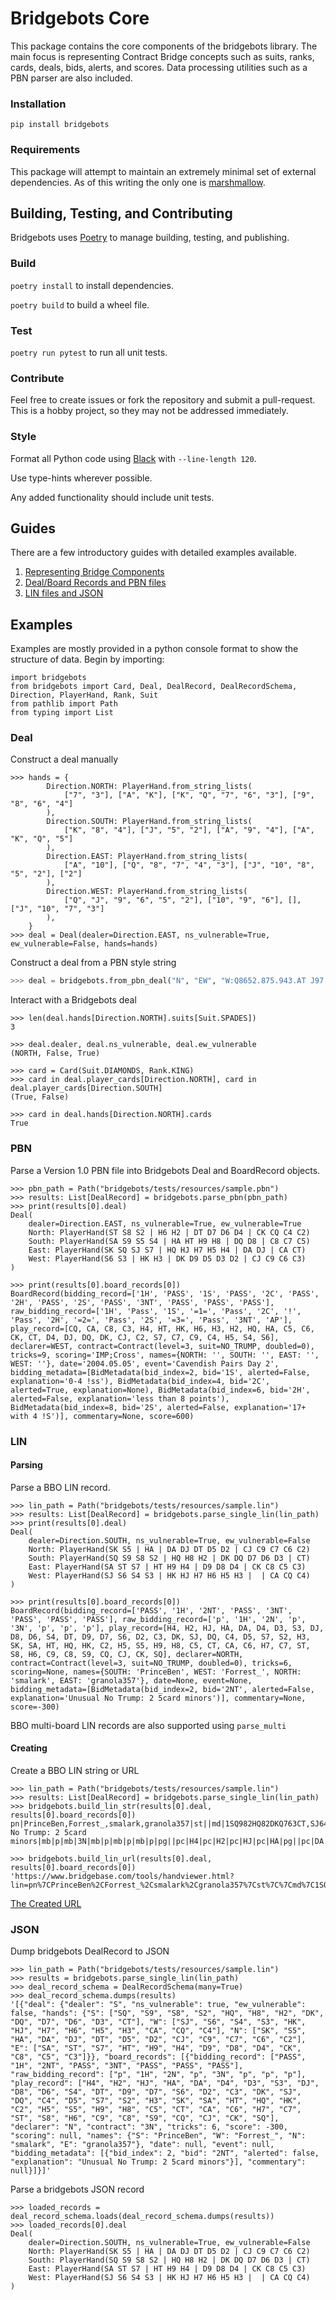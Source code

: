 # Bridgebots Core
This package contains the core components of the bridgebots library. The main focus is representing Contract Bridge concepts such as suits, ranks, cards, deals, bids, alerts, and scores. Data processing utilities such as a PBN parser are also included.

### Installation
`pip install bridgebots`

### Requirements
This package will attempt to maintain an extremely minimal set of external dependencies. As of this writing the only one is [marshmallow](https://github.com/marshmallow-code/marshmallow). 


## Building, Testing, and Contributing
Bridgebots uses [Poetry](https://python-poetry.org/) to manage building, testing, and publishing.

### Build
`poetry install` to install dependencies.

`poetry build` to build a wheel file.

### Test
`poetry run pytest` to run all unit tests.

### Contribute
Feel free to create issues or fork the repository and submit a pull-request. This is a hobby project, so they may not be addressed immediately.

### Style
Format all Python code using [Black](https://github.com/psf/black) with `--line-length 120`.

Use type-hints wherever possible.

Any added functionality should include unit tests.

## Guides
There are a few introductory guides with detailed examples available.
1. [Representing Bridge Components](https://forrestrice.com/posts/Introducting-Bridgebots-Part-1/)
2. [Deal/Board Records and PBN files](https://forrestrice.com/posts/Introducing-Bridgebots-Part-2/)
3. [LIN files and JSON](https://forrestrice.com/posts/Introducing-Bridgebots-Part-3/)


## Examples
Examples are mostly provided in a python console format  to show the structure of data. Begin by importing:
```pycon
import bridgebots
from bridgebots import Card, Deal, DealRecord, DealRecordSchema, Direction, PlayerHand, Rank, Suit
from pathlib import Path 
from typing import List
```
### Deal
Construct a deal manually
```pycon
>>> hands = {
        Direction.NORTH: PlayerHand.from_string_lists(
            ["7", "3"], ["A", "K"], ["K", "Q", "7", "6", "3"], ["9", "8", "6", "4"]
        ),
        Direction.SOUTH: PlayerHand.from_string_lists(
            ["K", "8", "4"], ["J", "5", "2"], ["A", "9", "4"], ["A", "K", "Q", "5"]
        ),
        Direction.EAST: PlayerHand.from_string_lists(
            ["A", "10"], ["Q", "8", "7", "4", "3"], ["J", "10", "8", "5", "2"], ["2"]
        ),
        Direction.WEST: PlayerHand.from_string_lists(
            ["Q", "J", "9", "6", "5", "2"], ["10", "9", "6"], [], ["J", "10", "7", "3"]
        ),
    }
>>> deal = Deal(dealer=Direction.EAST, ns_vulnerable=True, ew_vulnerable=False, hands=hands)
```

Construct a deal from a PBN style string
```python
>>> deal = bridgebots.from_pbn_deal("N", "EW", "W:Q8652.875.943.AT J97.AJ2.AKQ2.Q87 AK.QT943.87.9632 T43.K6.JT65.KJ54")
```

Interact with a Bridgebots deal
```pycon
>>> len(deal.hands[Direction.NORTH].suits[Suit.SPADES])
3

>>> deal.dealer, deal.ns_vulnerable, deal.ew_vulnerable
(NORTH, False, True)

>>> card = Card(Suit.DIAMONDS, Rank.KING)
>>> card in deal.player_cards[Direction.NORTH], card in deal.player_cards[Direction.SOUTH]
(True, False)

>>> card in deal.hands[Direction.NORTH].cards
True
```

### PBN
Parse a Version 1.0 PBN file into Bridgebots Deal and BoardRecord objects.
```pycon
>>> pbn_path = Path("bridgebots/tests/resources/sample.pbn")
>>> results: List[DealRecord] = bridgebots.parse_pbn(pbn_path)
>>> print(results[0].deal)
Deal(
	dealer=Direction.EAST, ns_vulnerable=True, ew_vulnerable=True
	North: PlayerHand(ST S8 S2 | H6 H2 | DT D7 D6 D4 | CK CQ C4 C2)
	South: PlayerHand(SA S9 S5 S4 | HA HT H9 H8 | DQ D8 | C8 C7 C5)
	East: PlayerHand(SK SQ SJ S7 | HQ HJ H7 H5 H4 | DA DJ | CA CT)
	West: PlayerHand(S6 S3 | HK H3 | DK D9 D5 D3 D2 | CJ C9 C6 C3)
)

>>> print(results[0].board_records[0])
BoardRecord(bidding_record=['1H', 'PASS', '1S', 'PASS', '2C', 'PASS', '2H', 'PASS', '2S', 'PASS', '3NT', 'PASS', 'PASS', 'PASS'], raw_bidding_record=['1H', 'Pass', '1S', '=1=', 'Pass', '2C', '!', 'Pass', '2H', '=2=', 'Pass', '2S', '=3=', 'Pass', '3NT', 'AP'], play_record=[CQ, CA, C8, C3, H4, HT, HK, H6, H3, H2, HQ, HA, C5, C6, CK, CT, D4, DJ, DQ, DK, CJ, C2, S7, C7, C9, C4, H5, S4, S6], declarer=WEST, contract=Contract(level=3, suit=NO_TRUMP, doubled=0), tricks=9, scoring='IMP;Cross', names={NORTH: '', SOUTH: '', EAST: '', WEST: ''}, date='2004.05.05', event='Cavendish Pairs Day 2', bidding_metadata=[BidMetadata(bid_index=2, bid='1S', alerted=False, explanation='0-4 !ss'), BidMetadata(bid_index=4, bid='2C', alerted=True, explanation=None), BidMetadata(bid_index=6, bid='2H', alerted=False, explanation='less than 8 points'), BidMetadata(bid_index=8, bid='2S', alerted=False, explanation='17+ with 4 !S')], commentary=None, score=600)
```
### LIN
#### Parsing
Parse a BBO LIN record.
```pycon
>>> lin_path = Path("bridgebots/tests/resources/sample.lin")
>>> results: List[DealRecord] = bridgebots.parse_single_lin(lin_path)
>>> print(results[0].deal)
Deal(
	dealer=Direction.SOUTH, ns_vulnerable=True, ew_vulnerable=False
	North: PlayerHand(SK S5 | HA | DA DJ DT D5 D2 | CJ C9 C7 C6 C2)
	South: PlayerHand(SQ S9 S8 S2 | HQ H8 H2 | DK DQ D7 D6 D3 | CT)
	East: PlayerHand(SA ST S7 | HT H9 H4 | D9 D8 D4 | CK C8 C5 C3)
	West: PlayerHand(SJ S6 S4 S3 | HK HJ H7 H6 H5 H3 |  | CA CQ C4)
)

>>> print(results[0].board_records[0])
BoardRecord(bidding_record=['PASS', '1H', '2NT', 'PASS', '3NT', 'PASS', 'PASS', 'PASS'], raw_bidding_record=['p', '1H', '2N', 'p', '3N', 'p', 'p', 'p'], play_record=[H4, H2, HJ, HA, DA, D4, D3, S3, DJ, D8, D6, S4, DT, D9, D7, S6, D2, C3, DK, SJ, DQ, C4, D5, S7, S2, H3, SK, SA, HT, HQ, HK, C2, H5, S5, H9, H8, C5, CT, CA, C6, H7, C7, ST, S8, H6, C9, C8, S9, CQ, CJ, CK, SQ], declarer=NORTH, contract=Contract(level=3, suit=NO_TRUMP, doubled=0), tricks=6, scoring=None, names={SOUTH: 'PrinceBen', WEST: 'Forrest_', NORTH: 'smalark', EAST: 'granola357'}, date=None, event=None, bidding_metadata=[BidMetadata(bid_index=2, bid='2NT', alerted=False, explanation='Unusual No Trump: 2 5card minors')], commentary=None, score=-300)
```
BBO multi-board LIN records are also supported using `parse_multi`
#### Creating
Create a BBO LIN string or URL
```pycon
>>> lin_path = Path("bridgebots/tests/resources/sample.lin")
>>> results: List[DealRecord] = bridgebots.parse_single_lin(lin_path)
>>> bridgebots.build_lin_str(results[0].deal, results[0].board_records[0])
pn|PrinceBen,Forrest_,smalark,granola357|st||md|1SQ982HQ82DKQ763CT,SJ643HKJ7653DCAQ4,SK5HADAJT52CJ9762,SAT7HT94D984CK853|sv|n|mb|p|mb|1H|mb|2N|an|Unusual No Trump: 2 5card minors|mb|p|mb|3N|mb|p|mb|p|mb|p|pg||pc|H4|pc|H2|pc|HJ|pc|HA|pg||pc|DA|pc|D4|pc|D3|pc|S3|pg||pc|DJ|pc|D8|pc|D6|pc|S4|pg||pc|DT|pc|D9|pc|D7|pc|S6|pg||pc|D2|pc|C3|pc|DK|pc|SJ|pg||pc|DQ|pc|C4|pc|D5|pc|S7|pg||pc|S2|pc|H3|pc|SK|pc|SA|pg||pc|HT|pc|HQ|pc|HK|pc|C2|pg||pc|H5|pc|S5|pc|H9|pc|H8|pg||pc|C5|pc|CT|pc|CA|pc|C6|pg||pc|H7|pc|C7|pc|ST|pc|S8|pg||pc|H6|pc|C9|pc|C8|pc|S9|pg||pc|CQ|pc|CJ|pc|CK|pc|SQ|pg||pg||

>>> bridgebots.build_lin_url(results[0].deal, results[0].board_records[0])
'https://www.bridgebase.com/tools/handviewer.html?lin=pn%7CPrinceBen%2CForrest_%2Csmalark%2Cgranola357%7Cst%7C%7Cmd%7C1SQ982HQ82DKQ763CT%2CSJ643HKJ7653DCAQ4%2CSK5HADAJT52CJ9762%2CSAT7HT94D984CK853%7Csv%7Cn%7Cmb%7Cp%7Cmb%7C1H%7Cmb%7C2N%7Can%7CUnusual+No+Trump%3A+2+5card+minors%7Cmb%7Cp%7Cmb%7C3N%7Cmb%7Cp%7Cmb%7Cp%7Cmb%7Cp%7Cpg%7C%7Cpc%7CH4%7Cpc%7CH2%7Cpc%7CHJ%7Cpc%7CHA%7Cpg%7C%7Cpc%7CDA%7Cpc%7CD4%7Cpc%7CD3%7Cpc%7CS3%7Cpg%7C%7Cpc%7CDJ%7Cpc%7CD8%7Cpc%7CD6%7Cpc%7CS4%7Cpg%7C%7Cpc%7CDT%7Cpc%7CD9%7Cpc%7CD7%7Cpc%7CS6%7Cpg%7C%7Cpc%7CD2%7Cpc%7CC3%7Cpc%7CDK%7Cpc%7CSJ%7Cpg%7C%7Cpc%7CDQ%7Cpc%7CC4%7Cpc%7CD5%7Cpc%7CS7%7Cpg%7C%7Cpc%7CS2%7Cpc%7CH3%7Cpc%7CSK%7Cpc%7CSA%7Cpg%7C%7Cpc%7CHT%7Cpc%7CHQ%7Cpc%7CHK%7Cpc%7CC2%7Cpg%7C%7Cpc%7CH5%7Cpc%7CS5%7Cpc%7CH9%7Cpc%7CH8%7Cpg%7C%7Cpc%7CC5%7Cpc%7CCT%7Cpc%7CCA%7Cpc%7CC6%7Cpg%7C%7Cpc%7CH7%7Cpc%7CC7%7Cpc%7CST%7Cpc%7CS8%7Cpg%7C%7Cpc%7CH6%7Cpc%7CC9%7Cpc%7CC8%7Cpc%7CS9%7Cpg%7C%7Cpc%7CCQ%7Cpc%7CCJ%7Cpc%7CCK%7Cpc%7CSQ%7Cpg%7C%7Cpg%7C%7C'
```
[The Created URL](https://www.bridgebase.com/tools/handviewer.html?lin=pn%7CPrinceBen%2CForrest_%2Csmalark%2Cgranola357%7Cst%7C%7Cmd%7C1SQ982HQ82DKQ763CT%2CSJ643HKJ7653DCAQ4%2CSK5HADAJT52CJ9762%2CSAT7HT94D984CK853%7Csv%7Cn%7Cmb%7Cp%7Cmb%7C1H%7Cmb%7C2N%7Can%7CUnusual+No+Trump%3A+2+5card+minors%7Cmb%7Cp%7Cmb%7C3N%7Cmb%7Cp%7Cmb%7Cp%7Cmb%7Cp%7Cpg%7C%7Cpc%7CH4%7Cpc%7CH2%7Cpc%7CHJ%7Cpc%7CHA%7Cpg%7C%7Cpc%7CDA%7Cpc%7CD4%7Cpc%7CD3%7Cpc%7CS3%7Cpg%7C%7Cpc%7CDJ%7Cpc%7CD8%7Cpc%7CD6%7Cpc%7CS4%7Cpg%7C%7Cpc%7CDT%7Cpc%7CD9%7Cpc%7CD7%7Cpc%7CS6%7Cpg%7C%7Cpc%7CD2%7Cpc%7CC3%7Cpc%7CDK%7Cpc%7CSJ%7Cpg%7C%7Cpc%7CDQ%7Cpc%7CC4%7Cpc%7CD5%7Cpc%7CS7%7Cpg%7C%7Cpc%7CS2%7Cpc%7CH3%7Cpc%7CSK%7Cpc%7CSA%7Cpg%7C%7Cpc%7CHT%7Cpc%7CHQ%7Cpc%7CHK%7Cpc%7CC2%7Cpg%7C%7Cpc%7CH5%7Cpc%7CS5%7Cpc%7CH9%7Cpc%7CH8%7Cpg%7C%7Cpc%7CC5%7Cpc%7CCT%7Cpc%7CCA%7Cpc%7CC6%7Cpg%7C%7Cpc%7CH7%7Cpc%7CC7%7Cpc%7CST%7Cpc%7CS8%7Cpg%7C%7Cpc%7CH6%7Cpc%7CC9%7Cpc%7CC8%7Cpc%7CS9%7Cpg%7C%7Cpc%7CCQ%7Cpc%7CCJ%7Cpc%7CCK%7Cpc%7CSQ%7Cpg%7C%7Cpg%7C%7C)

### JSON
Dump bridgebots DealRecord to JSON
```pycon
>>> lin_path = Path("bridgebots/tests/resources/sample.lin")
>>> results = bridgebots.parse_single_lin(lin_path)
>>> deal_record_schema = DealRecordSchema(many=True)
>>> deal_record_schema.dumps(results)
'[{"deal": {"dealer": "S", "ns_vulnerable": true, "ew_vulnerable": false, "hands": {"S": ["SQ", "S9", "S8", "S2", "HQ", "H8", "H2", "DK", "DQ", "D7", "D6", "D3", "CT"], "W": ["SJ", "S6", "S4", "S3", "HK", "HJ", "H7", "H6", "H5", "H3", "CA", "CQ", "C4"], "N": ["SK", "S5", "HA", "DA", "DJ", "DT", "D5", "D2", "CJ", "C9", "C7", "C6", "C2"], "E": ["SA", "ST", "S7", "HT", "H9", "H4", "D9", "D8", "D4", "CK", "C8", "C5", "C3"]}}, "board_records": [{"bidding_record": ["PASS", "1H", "2NT", "PASS", "3NT", "PASS", "PASS", "PASS"], "raw_bidding_record": ["p", "1H", "2N", "p", "3N", "p", "p", "p"], "play_record": ["H4", "H2", "HJ", "HA", "DA", "D4", "D3", "S3", "DJ", "D8", "D6", "S4", "DT", "D9", "D7", "S6", "D2", "C3", "DK", "SJ", "DQ", "C4", "D5", "S7", "S2", "H3", "SK", "SA", "HT", "HQ", "HK", "C2", "H5", "S5", "H9", "H8", "C5", "CT", "CA", "C6", "H7", "C7", "ST", "S8", "H6", "C9", "C8", "S9", "CQ", "CJ", "CK", "SQ"], "declarer": "N", "contract": "3N", "tricks": 6, "score": -300, "scoring": null, "names": {"S": "PrinceBen", "W": "Forrest_", "N": "smalark", "E": "granola357"}, "date": null, "event": null, "bidding_metadata": [{"bid_index": 2, "bid": "2NT", "alerted": false, "explanation": "Unusual No Trump: 2 5card minors"}], "commentary": null}]}]'
```

Parse a bridgebots JSON record
```pycon
>>> loaded_records = deal_record_schema.loads(deal_record_schema.dumps(results))
>>> loaded_records[0].deal
Deal(
	dealer=Direction.SOUTH, ns_vulnerable=True, ew_vulnerable=False
	North: PlayerHand(SK S5 | HA | DA DJ DT D5 D2 | CJ C9 C7 C6 C2)
	South: PlayerHand(SQ S9 S8 S2 | HQ H8 H2 | DK DQ D7 D6 D3 | CT)
	East: PlayerHand(SA ST S7 | HT H9 H4 | D9 D8 D4 | CK C8 C5 C3)
	West: PlayerHand(SJ S6 S4 S3 | HK HJ H7 H6 H5 H3 |  | CA CQ C4)
)
```
